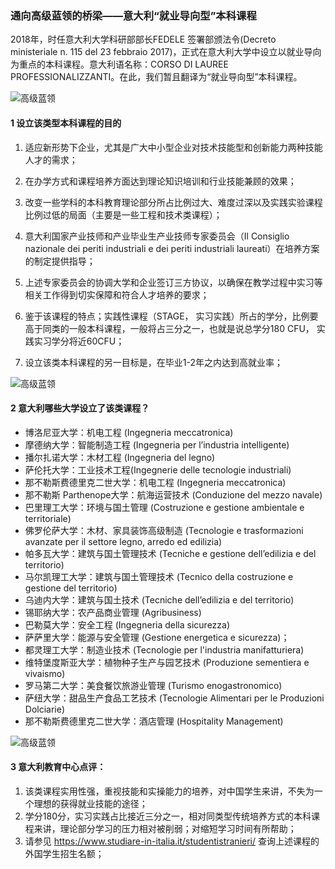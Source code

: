### 通向高级蓝领的桥梁——意大利“就业导向型”本科课程

2018年，时任意大利大学科研部部长FEDELE 签署部颁法令(Decreto ministeriale n. 115 del 23 febbraio 2017)，正式在意大利大学中设立以就业导向为重点的本科课程。意大利语名称：CORSO DI LAUREE PROFESSIONALIZZANTI。在此，我们暂且翻译为“就业导向型”本科课程。

![高级蓝领](/core/子页面/新闻/高级蓝领1.png)
#### 1 设立该类型本科课程的目的

1. 适应新形势下企业，尤其是广大中小型企业对技术技能型和创新能力两种技能人才的需求；

2. 在办学方式和课程培养方面达到理论知识培训和行业技能兼顾的效果；

3. 改变一些学科的本科教育理论部分所占比例过大、难度过深以及实践实验课程比例过低的局面（主要是一些工程和技术类课程）；

4. 意大利国家产业技师和产业毕业生产业技师专家委员会（Il Consiglio nazionale dei periti industriali e dei periti industriali laureati）在培养方案的制定提供指导；

5. 上述专家委员会的协调大学和企业签订三方协议，以确保在教学过程中实习等相关工作得到切实保障和符合人才培养的要求；

6. 鉴于该课程的特点；实践性课程（STAGE， 实习实践）所占的学分，比例要高于同类的一般本科课程，一般将占三分之一，也就是说总学分180 CFU， 实践实习学分将近60CFU；

7. 设立该类本科课程的另一目标是，在毕业1-2年之内达到高就业率；

![高级蓝领](/core/子页面/新闻/高级蓝领2.png)
#### 2 意大利哪些大学设立了该类课程？
- 博洛尼亚大学：机电工程 (Ingegneria meccatronica)
- 摩德纳大学：智能制造工程 (Ingegneria per l’industria intelligente)
- 播尔扎诺大学：木材工程 (Ingegneria del legno)
- 萨伦托大学：工业技术工程(Ingegnerie delle tecnologie industriali)
- 那不勒斯费德里克二世大学：机电工程 (Ingegneria meccatronica)
- 那不勒斯 Parthenope大学：航海运营技术 (Conduzione del mezzo navale)
- 巴里理工大学：环境与国土管理 (Costruzione e gestione ambientale e territoriale)
- 佛罗伦萨大学：木材、家具装饰高级制造 (Tecnologie e trasformazioni avanzate per il settore legno, arredo ed edilizia)
- 帕多瓦大学：建筑与国土管理技术 (Tecniche e gestione dell’edilizia e del territorio)
- 马尔凯理工大学：建筑与国土管理技术 (Tecnico della costruzione e gestione del territorio)
- 乌迪内大学：建筑与国土技术 (Tecniche dell’edilizia e del territorio)
- 锡耶纳大学：农产品商业管理 (Agribusiness)
- 巴勒莫大学：安全工程 (Ingegneria della sicurezza)
- 萨萨里大学：能源与安全管理 (Gestione energetica e sicurezza)；
- 都灵理工大学：制造业技术 (Tecnologie per l'industria manifatturiera)
- 维特堡度斯亚大学：植物种子生产与园艺技术 (Produzione sementiera e vivaismo)
- 罗马第二大学：美食餐饮旅游业管理 (Turismo enogastronomico)
- 萨纽大学：甜品生产食品工艺技术 (Tecnologie Alimentari per le Produzioni Dolciarie)
- 那不勒斯费德里克二世大学：酒店管理 (Hospitality Management)

![高级蓝领](/core/子页面/新闻/高级蓝领3.png)
#### 3 意大利教育中心点评：
1. 该类课程实用性强，重视技能和实操能力的培养，对中国学生来讲，不失为一个理想的获得就业技能的途径；
2. 学分180分，实习实践占比接近三分之一，相对同类型传统培养方式的本科课程来讲，理论部分学习的压力相对被削弱；对缩短学习时间有所帮助；
3. 请参见 https://www.studiare-in-italia.it/studentistranieri/ 查询上述课程的外国学生招生名额；

